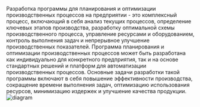 Разработка программы для планирования и оптимизации производственных процессов на предприятии - это комплексный процесс, включающий в себя анализ текущих процессов, определение ключевых этапов производства, разработку оптимальной схемы производственного процесса, управление ресурсами и оборудованием, контроль выполнения задач и непрерывное улучшение производственных показателей. Программа планирования и оптимизации производственных процессов может быть разработана как индивидуально для конкретного предприятия, так и на основе стандартных решений и платформ для автоматизации производственных процессов. Основные задачи разработки такой программы включают в себя повышение эффективности производства, сокращение времени выполнения задач, оптимизацию использования ресурсов, минимизацию издержек и улучшение качества продукции.
![diagram](https://github.com/dipotekad/development_of_a_program_for_plaining_and_optimisation_of_production_processes/assets/166373513/0f7a85f8-c916-4336-9ada-0c2e99540eeb)
